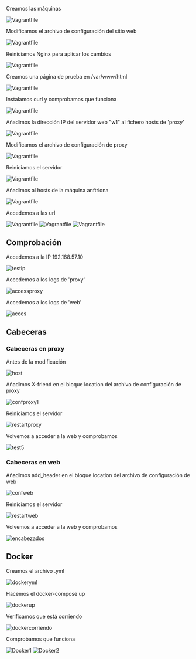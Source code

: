 Creamos las máquinas 

![Vagrantfile](fotos/vagrantfile.png)

Modificamos el archivo de configuración del sitio web 

![Vagrantfile](fotos/confweb.png)

Reiniciamos Nginx para aplicar los cambios 

![Vagrantfile](fotos/restartweb.png)

Creamos una página de prueba en /var/www/html

![Vagrantfile](fotos/index.png)

Instalamos curl y comprobamos que funciona 

![Vagrantfile](fotos/instalarcurl.png)

Añadimos la dirección IP del servidor web "w1" al fichero hosts de 'proxy' 

![Vagrantfile](fotos/hostsw1.png)

Modificamos el archivo de configuración de proxy 

![Vagrantfile](fotos/confproxy1.png)

Reiniciamos el servidor 

![Vagrantfile](fotos/restartproxy.png)

Añadimos al hosts de la máquina anftriona 

![Vagrantfile](fotos/hostsmaquinaanfitriona.png)

Accedemos a las url 

![Vagrantfile](fotos/testip.png)
![Vagrantfile](fotos/test.png)
![Vagrantfile](fotos/test1.png)

##  Comprobación


Accedemos a la IP 192.168.57.10

![testip](fotos/testip.png)

Accedemos a los logs de 'proxy'

![accessproxy](fotos/accessproxy.png)

Accedemos a los logs de 'web' 

![acces](fotos/acces.png)

## Cabeceras

### Cabeceras en proxy

Antes de la modificación 

![host](fotos/host.png)

Añadimos X-friend en el bloque location del archivo de configuración de proxy 

![confproxy1](fotos/confproxy1.png)

Reiniciamos el servidor 

![restartproxy](fotos/restartproxy.png)

Volvemos a acceder a la web y comprobamos 

![test5](fotos/test5.png)

### Cabeceras en web 

Añadimos add_header en el bloque location del archivo de configuración de web 

![confweb](fotos/confweb.png)

Reiniciamos el servidor 

![restartweb](fotos/restartweb.png)

Volvemos a acceder a la web y comprobamos 

![encabezados](fotos/encabezados.png)


## Docker  

Creamos el archivo .yml 

![dockeryml](fotos/docker.png)

Hacemos el docker-compose up 

![dockerup](fotos/dockerup.png)

Verificamos que está corriendo 

![dockercorriendo](fotos/dockercorriendo.png)

Comprobamos que funciona

![Docker1](fotos/docker1.png)
![Docker2](fotos/docker2.png)

